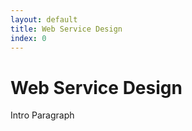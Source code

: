 ```yaml
---
layout: default
title: Web Service Design 
index: 0
---
```


Web Service Design
==================

Intro Paragraph

